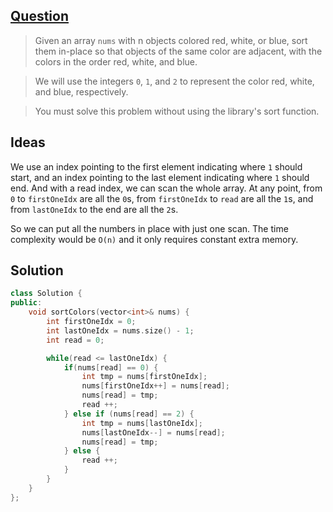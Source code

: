 ## [Question](https://leetcode.com/problems/sort-colors/)

> Given an array `nums` with n objects colored red, white, or blue, sort them in-place so that objects of the same color are adjacent, with the colors in the order red, white, and blue.

> We will use the integers `0`, `1`, and `2` to represent the color red, white, and blue, respectively.

> You must solve this problem without using the library's sort function.


## Ideas

We use an index pointing to the first element indicating where `1` should start, and an index pointing to the last element indicating where `1` should end. And with a read index, we can scan the whole array. At any point, from `0` to `firstOneIdx` are all the `0`s, from `firstOneIdx` to `read` are all the `1`s, and from `lastOneIdx` to the end are all the `2`s.

So we can put all the numbers in place with just one scan. The time complexity would be `O(n)` and it only requires constant extra memory.

## Solution

```cpp
class Solution {
public:
    void sortColors(vector<int>& nums) {
        int firstOneIdx = 0;
        int lastOneIdx = nums.size() - 1;
        int read = 0;

        while(read <= lastOneIdx) {
            if(nums[read] == 0) {
                int tmp = nums[firstOneIdx];
                nums[firstOneIdx++] = nums[read];
                nums[read] = tmp;
                read ++;
            } else if (nums[read] == 2) {
                int tmp = nums[lastOneIdx];
                nums[lastOneIdx--] = nums[read];
                nums[read] = tmp;
            } else {
                read ++;
            }
        }
    }
};
```